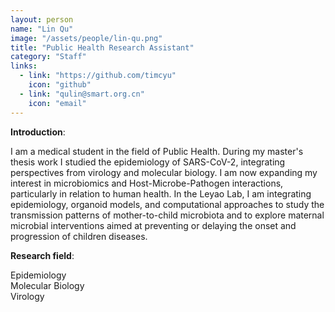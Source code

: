 ```yaml
---
layout: person
name: "Lin Qu"
image: "/assets/people/lin-qu.png"
title: "Public Health Research Assistant"
category: "Staff"
links:
  - link: "https://github.com/timcyu"
    icon: "github"
  - link: "qulin@smart.org.cn"
    icon: "email"
---
```



**Introduction**:  

I am a medical student in the field of Public Health. During my master's thesis work I studied the epidemiology of SARS-CoV-2, integrating perspectives from virology and molecular biology. I am now expanding my interest in microbiomics and Host-Microbe-Pathogen interactions, particularly in relation to human health. In the Leyao Lab, I am integrating epidemiology, organoid models, and computational approaches to study the transmission patterns of mother-to-child microbiota and to explore maternal microbial interventions aimed at preventing or delaying the onset and progression of children diseases.

**Research field**:  

Epidemiology  
Molecular Biology  
Virology  